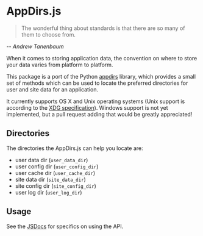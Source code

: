 # AppDirs.js

> The wonderful thing about standards is that there are so many of them to
> choose from.

  -- _Andrew Tanenbaum_

When it comes to storing application data, the convention on where to store
your data varies from platform to platform.

This package is a port of the Python [appdirs][] library, which provides a small
set of methods which can be used to locate the preferred directories for user
and site data for an application.

It currently supports OS X and Unix operating systems (Unix support is
according to the [XDG specification][]). Windows support is not yet
implemented, but a pull request adding that would be greatly appreciated!

## Directories

The directories the AppDirs.js can help you locate are:

 * user data dir (`user_data_dir`)
 * user config dir (`user_config_dir`)
 * user cache dir (`user_cache_dir`)
 * site data dir (`site_data_dir`)
 * site config dir (`site_config_dir`)
 * user log dir (`user_log_dir`)

## Usage

See the [JSDocs] for specifics on using the API.

 [appdirs]: https://github.com/ActiveState/appdirs
 [xdg specification]: http://standards.freedesktop.org/basedir-spec/basedir-spec-latest.html
 [jsdocs]: http://building5.github.io/appdirsjs/
